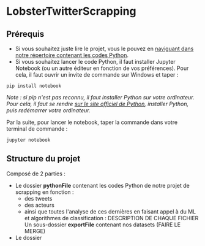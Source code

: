 # LobsterTwitterScrapping

## Prérequis

- Si vous souhaitez juste lire le projet, vous le pouvez en [naviguant dans notre répertoire contenant les codes Python](https://github.com/LobsterOrganization/LobsterTwitterScrapping/tree/main/pythonFile).
- Si vous souhaitez lancer le code Python, il faut installer Jupyter Notebook (ou un autre éditeur en fonction de vos préférences). Pour cela, il faut ouvrir un invite de commande sur Windows et taper :
 ```
pip install notebook
```

_Note : si pip n'est pas reconnu, il faut installer Python sur votre ordinateur. Pour cela, il faut se rendre [sur le site officiel de Python](https://www.python.org/downloads/), installer Python, puis redémarrer votre ordinateur._

Par la suite, pour lancer le notebook, taper la commande dans votre terminal de commande :

```
jupyter notebook
```

## Structure du projet

Composé de 2 parties :
* Le dossier **pythonFile** contenant les codes Python de notre projet de scrapping en fonction :
    * des tweets
    * des acteurs
    * ainsi que toutes l'analyse de ces dernières en faisant appel à du ML et algorithmes de classification :
        DESCRIPTION DE CHAQUE FICHIER
    Un sous-dossier **exportFile** contenant nos datasets (FAIRE LE MERGE)
* Le dossier
